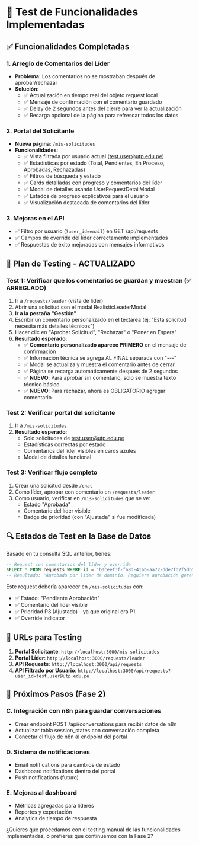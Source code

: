 # 🧪 Test de Funcionalidades Implementadas

## ✅ Funcionalidades Completadas

### 1. **Arreglo de Comentarios del Líder**
- **Problema**: Los comentarios no se mostraban después de aprobar/rechazar
- **Solución**: 
  - ✅ Actualización en tiempo real del objeto request local
  - ✅ Mensaje de confirmación con el comentario guardado
  - ✅ Delay de 2 segundos antes del cierre para ver la actualización
  - ✅ Recarga opcional de la página para refrescar todos los datos

### 2. **Portal del Solicitante**
- **Nueva página**: `/mis-solicitudes` 
- **Funcionalidades**:
  - ✅ Vista filtrada por usuario actual (test.user@utp.edu.pe)
  - ✅ Estadísticas por estado (Total, Pendientes, En Proceso, Aprobadas, Rechazadas)
  - ✅ Filtros de búsqueda y estado
  - ✅ Cards detalladas con progreso y comentarios del líder
  - ✅ Modal de detalles usando UserRequestDetailModal
  - ✅ Estados de progreso explicativos para el usuario
  - ✅ Visualización destacada de comentarios del líder

### 3. **Mejoras en el API**
- ✅ Filtro por usuario (`?user_id=email`) en GET /api/requests
- ✅ Campos de override del líder correctamente implementados
- ✅ Respuestas de éxito mejoradas con mensajes informativos

## 🧪 Plan de Testing - ACTUALIZADO

### Test 1: Verificar que los comentarios se guardan y muestran (✅ ARREGLADO)
1. Ir a `/requests/leader` (vista de líder)
2. Abrir una solicitud con el modal RealisticLeaderModal  
3. **Ir a la pestaña "Gestión"**
4. Escribir un comentario personalizado en el textarea (ej: "Esta solicitud necesita más detalles técnicos")
5. Hacer clic en "Aprobar Solicitud", "Rechazar" o "Poner en Espera"
6. **Resultado esperado**: 
   - ✅ **Comentario personalizado aparece PRIMERO** en el mensaje de confirmación
   - ✅ Información técnica se agrega AL FINAL separada con "---"
   - ✅ Modal se actualiza y muestra el comentario antes de cerrar
   - ✅ Página se recarga automáticamente después de 2 segundos
   - ✅ **NUEVO**: Para aprobar sin comentario, solo se muestra texto técnico básico
   - ✅ **NUEVO**: Para rechazar, ahora es OBLIGATORIO agregar comentario

### Test 2: Verificar portal del solicitante
1. Ir a `/mis-solicitudes`
2. **Resultado esperado**:
   - Solo solicitudes de test.user@utp.edu.pe
   - Estadísticas correctas por estado
   - Comentarios del líder visibles en cards azules
   - Modal de detalles funcional

### Test 3: Verificar flujo completo
1. Crear una solicitud desde `/chat`
2. Como líder, aprobar con comentario en `/requests/leader`
3. Como usuario, verificar en `/mis-solicitudes` que se ve:
   - Estado "Aprobada"
   - Comentario del líder visible
   - Badge de prioridad (con "Ajustada" si fue modificada)

## 🔍 Estados de Test en la Base de Datos

Basado en tu consulta SQL anterior, tienes:

```sql
-- Request con comentarios del líder y override
SELECT * FROM requests WHERE id = 'b0ceef3f-fa8d-41ab-aa72-dde7fd2f5db5';
-- Resultado: "Aprobado por líder de dominio. Requiere aprobación gerencial.\n\nYA"
```

Este request debería aparecer en `/mis-solicitudes` con:
- ✅ Estado: "Pendiente Aprobación" 
- ✅ Comentario del líder visible
- ✅ Prioridad P3 (Ajustada) - ya que original era P1
- ✅ Override indicator

## 🚀 URLs para Testing

1. **Portal Solicitante**: `http://localhost:3000/mis-solicitudes`
2. **Portal Líder**: `http://localhost:3000/requests/leader`
3. **API Requests**: `http://localhost:3000/api/requests`
4. **API Filtrado por Usuario**: `http://localhost:3000/api/requests?user_id=test.user@utp.edu.pe`

## 🎯 Próximos Pasos (Fase 2)

### C. Integración con n8n para guardar conversaciones
- Crear endpoint POST /api/conversations para recibir datos de n8n
- Actualizar tabla session_states con conversación completa
- Conectar el flujo de n8n al endpoint del portal

### D. Sistema de notificaciones
- Email notifications para cambios de estado
- Dashboard notifications dentro del portal
- Push notifications (futuro)

### E. Mejoras al dashboard
- Métricas agregadas para líderes
- Reportes y exportación
- Analytics de tiempo de respuesta

¿Quieres que procedamos con el testing manual de las funcionalidades implementadas, o prefieres que continuemos con la Fase 2?
